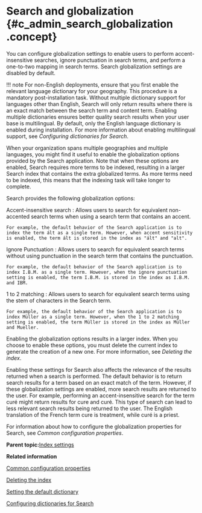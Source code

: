 # Search and globalization {#c_admin_search_globalization .concept}

You can configure globalization settings to enable users to perform accent-insensitive searches, ignore punctuation in search terms, and perform a one-to-two mapping in search terms. Search globalization settings are disabled by default.

!!! note
    For non-English deployments, ensure that you first enable the relevant language dictionary for your geography. This procedure is a mandatory post-installation task. Without multiple dictionary support for languages other than English, Search will only return results where there is an exact match between the search term and content term. Enabling multiple dictionaries ensures better quality search results when your user base is multilingual. By default, only the English language dictionary is enabled during installation. For more information about enabling multilingual support, see *Configuring dictionaries for Search*.

When your organization spans multiple geographies and multiple languages, you might find it useful to enable the globalization options provided by the Search application. Note that when these options are enabled, Search requires more terms to be indexed, resulting in a larger Search index that contains the extra globalized terms. As more terms need to be indexed, this means that the indexing task will take longer to complete.

Search provides the following globalization options:

Accent-insensitive search
:   Allows users to search for equivalent non-accented search terms when using a search term that contains an accent.

    For example, the default behavior of the Search application is to index the term ált as a single term. However, when accent sensitivity is enabled, the term ált is stored in the index as "ált" and "alt".

Ignore Punctuation
:   Allows users to search for equivalent search terms without using punctuation in the search term that contains the punctuation.

    For example, the default behavior of the Search application is to index I.B.M. as a single term. However, when the ignore punctuation setting is enabled, the term I.B.M. is stored in the index as I.B.M. and IBM.

1 to 2 matching
:   Allows users to search for equivalent search terms using the stem of characters in the Search term.

    For example, the default behavior of the Search application is to index Müller as a single term. However, when the 1 to 2 matching setting is enabled, the term Müller is stored in the index as Müller and Mueller.

Enabling the globalization options results in a larger index. When you choose to enable these options, you must delete the current index to generate the creation of a new one. For more information, see *Deleting the index*.

Enabling these settings for Search also affects the relevance of the results returned when a search is performed. The default behavior is to return search results for a term based on an exact match of the term. However, if these globalization settings are enabled, more search results are returned to the user. For example, performing an accent-insensitive search for the term curé might return results for cure and curé. This type of search can lead to less relevant search results being returned to the user. The English translation of the French term cure is treatment, while curé is a priest.

For information about how to configure the globalization properties for Search, see *Common configuration properties*.

**Parent topic:**[Index settings](../admin/c_admin_search_index_settings.md)

**Related information**  


[Common configuration properties](../admin/r_admin_common_props.md)

[Deleting the index](../admin/t_admin_search_delete_index.md)

[Setting the default dictionary](../admin/t_admin_search_set_default_dictionary.md)

[Configuring dictionaries for Search](../admin/c_admin_search_configure_dictionaries.md)

